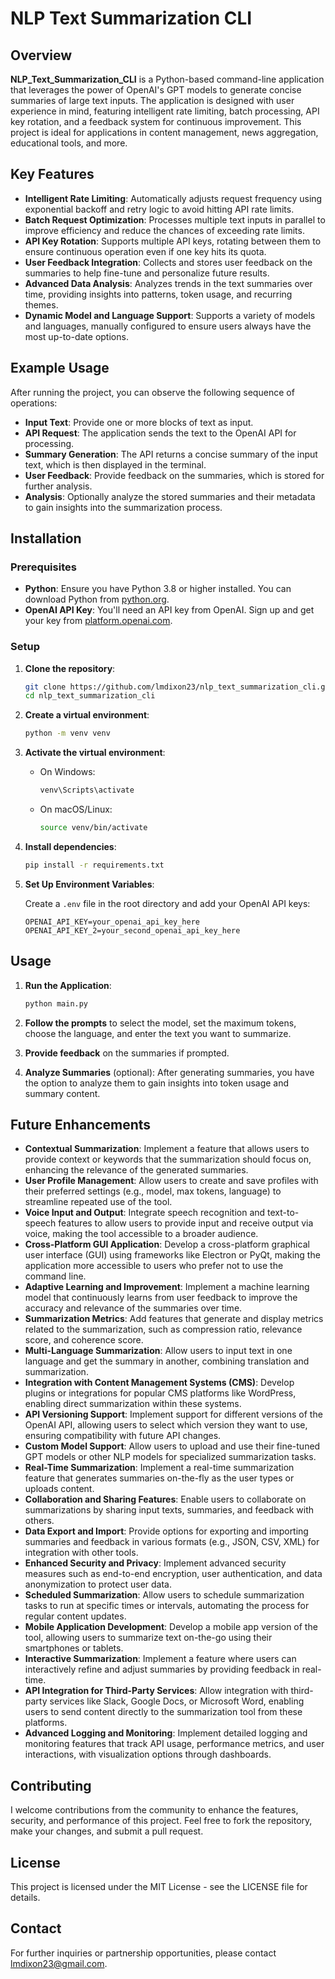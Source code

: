 # NLP Text Summarization CLI

## Overview

**NLP_Text_Summarization_CLI** is a Python-based command-line application that leverages the power of OpenAI's GPT models to generate concise summaries of large text inputs. The application is designed with user experience in mind, featuring intelligent rate limiting, batch processing, API key rotation, and a feedback system for continuous improvement. This project is ideal for applications in content management, news aggregation, educational tools, and more.

## Key Features

- **Intelligent Rate Limiting**: Automatically adjusts request frequency using exponential backoff and retry logic to avoid hitting API rate limits.
- **Batch Request Optimization**: Processes multiple text inputs in parallel to improve efficiency and reduce the chances of exceeding rate limits.
- **API Key Rotation**: Supports multiple API keys, rotating between them to ensure continuous operation even if one key hits its quota.
- **User Feedback Integration**: Collects and stores user feedback on the summaries to help fine-tune and personalize future results.
- **Advanced Data Analysis**: Analyzes trends in the text summaries over time, providing insights into patterns, token usage, and recurring themes.
- **Dynamic Model and Language Support**: Supports a variety of models and languages, manually configured to ensure users always have the most up-to-date options.

## Example Usage

After running the project, you can observe the following sequence of operations:

- **Input Text**: Provide one or more blocks of text as input.
- **API Request**: The application sends the text to the OpenAI API for processing.
- **Summary Generation**: The API returns a concise summary of the input text, which is then displayed in the terminal.
- **User Feedback**: Provide feedback on the summaries, which is stored for further analysis.
- **Analysis**: Optionally analyze the stored summaries and their metadata to gain insights into the summarization process.

## Installation

### Prerequisites

- **Python**: Ensure you have Python 3.8 or higher installed. You can download Python from [python.org](https://www.python.org/).
- **OpenAI API Key**: You'll need an API key from OpenAI. Sign up and get your key from [platform.openai.com](https://platform.openai.com).

### Setup

1. **Clone the repository**:

    ```bash
    git clone https://github.com/lmdixon23/nlp_text_summarization_cli.git
    cd nlp_text_summarization_cli
    ```

2. **Create a virtual environment**:

    ```bash
    python -m venv venv
    ```

3. **Activate the virtual environment**:

    - On Windows:
        ```bash
        venv\Scripts\activate
        ```
    - On macOS/Linux:
        ```bash
        source venv/bin/activate
        ```

4. **Install dependencies**:

    ```bash
    pip install -r requirements.txt
    ```

5. **Set Up Environment Variables**:

    Create a `.env` file in the root directory and add your OpenAI API keys:

    ```env
    OPENAI_API_KEY=your_openai_api_key_here
    OPENAI_API_KEY_2=your_second_openai_api_key_here
    ```

## Usage

1. **Run the Application**:

    ```bash
    python main.py
    ```

2. **Follow the prompts** to select the model, set the maximum tokens, choose the language, and enter the text you want to summarize.

3. **Provide feedback** on the summaries if prompted.

4. **Analyze Summaries** (optional): After generating summaries, you have the option to analyze them to gain insights into token usage and summary content.

## Future Enhancements

- **Contextual Summarization**: Implement a feature that allows users to provide context or keywords that the summarization should focus on, enhancing the relevance of the generated summaries.
- **User Profile Management**: Allow users to create and save profiles with their preferred settings (e.g., model, max tokens, language) to streamline repeated use of the tool.
- **Voice Input and Output**: Integrate speech recognition and text-to-speech features to allow users to provide input and receive output via voice, making the tool accessible to a broader audience.
- **Cross-Platform GUI Application**: Develop a cross-platform graphical user interface (GUI) using frameworks like Electron or PyQt, making the application more accessible to users who prefer not to use the command line.
- **Adaptive Learning and Improvement**: Implement a machine learning model that continuously learns from user feedback to improve the accuracy and relevance of the summaries over time.
- **Summarization Metrics**: Add features that generate and display metrics related to the summarization, such as compression ratio, relevance score, and coherence score.
- **Multi-Language Summarization**: Allow users to input text in one language and get the summary in another, combining translation and summarization.
- **Integration with Content Management Systems (CMS)**: Develop plugins or integrations for popular CMS platforms like WordPress, enabling direct summarization within these systems.
- **API Versioning Support**: Implement support for different versions of the OpenAI API, allowing users to select which version they want to use, ensuring compatibility with future API changes.
- **Custom Model Support**: Allow users to upload and use their fine-tuned GPT models or other NLP models for specialized summarization tasks.
- **Real-Time Summarization**: Implement a real-time summarization feature that generates summaries on-the-fly as the user types or uploads content.
- **Collaboration and Sharing Features**: Enable users to collaborate on summarizations by sharing input texts, summaries, and feedback with others.
- **Data Export and Import**: Provide options for exporting and importing summaries and feedback in various formats (e.g., JSON, CSV, XML) for integration with other tools.
- **Enhanced Security and Privacy**: Implement advanced security measures such as end-to-end encryption, user authentication, and data anonymization to protect user data.
- **Scheduled Summarization**: Allow users to schedule summarization tasks to run at specific times or intervals, automating the process for regular content updates.
- **Mobile Application Development**: Develop a mobile app version of the tool, allowing users to summarize text on-the-go using their smartphones or tablets.
- **Interactive Summarization**: Implement a feature where users can interactively refine and adjust summaries by providing feedback in real-time.
- **API Integration for Third-Party Services**: Allow integration with third-party services like Slack, Google Docs, or Microsoft Word, enabling users to send content directly to the summarization tool from these platforms.
- **Advanced Logging and Monitoring**: Implement detailed logging and monitoring features that track API usage, performance metrics, and user interactions, with visualization options through dashboards.

## Contributing

I welcome contributions from the community to enhance the features, security, and performance of this project. Feel free to fork the repository, make your changes, and submit a pull request.

## License

This project is licensed under the MIT License - see the LICENSE file for details.

## Contact

For further inquiries or partnership opportunities, please contact lmdixon23@gmail.com.